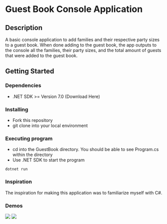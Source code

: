 # Guest Book Console Application 

## Description
A basic console application to add families and their respective party sizes to a guest book. When done adding to the guest book, the app outputs to the console  all the families, their party sizes, and the total amount of guests that were added to the guest book.


## Getting Started

### Dependencies

* .NET SDK >= Version 7.0 (Download Here)

### Installing

* Fork this repository
* git clone into your local environment


### Executing program

* cd into the GuestBook directory. You should be able to see Program.cs within the directory
* Use .NET SDK to start the program
```
dotnet run

```

### Inspiration
The inspiration for making this application was to familiarize myself with C#. 

### Demos
![](http://g.recordit.co/pH6oOin5bX.gif)
![](http://g.recordit.co/7uU9froSow.gif)


